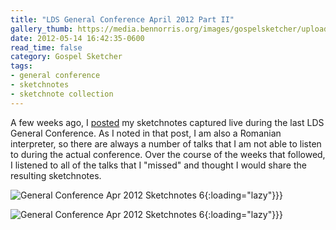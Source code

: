 ```yaml
---
title: "LDS General Conference April 2012 Part II"
gallery_thumb: https://media.bennorris.org/images/gospelsketcher/uploads/2021/872745979a.png
date: 2012-05-14 16:42:35-0600
read_time: false
category: Gospel Sketcher
tags:
- general conference
- sketchnotes
- sketchnote collection
---
```


A few weeks ago, I <a title="LDS General Conference April 2012" href="https://bennorris.org/2012/04/05/lds-general-conference">posted</a> my sketchnotes captured live during the last LDS General Conference. As I noted in that post, I am also a Romanian interpreter, so there are always a number of talks that I am not able to listen to during the actual conference. Over the course of the weeks that followed, I listened to all of the talks that I "missed" and thought I would share the resulting sketchnotes.

![General Conference Apr 2012 Sketchnotes 6](https://media.bennorris.org/images/gospelsketcher/uploads/2021/872745979a.png){:loading="lazy"}}}

![General Conference Apr 2012 Sketchnotes 6](https://media.bennorris.org/images/gospelsketcher/uploads/2021/79d0ed861c.png){:loading="lazy"}}}
